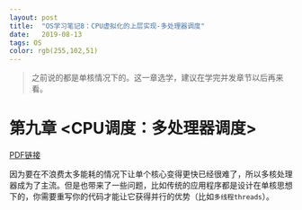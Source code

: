 ```yaml
---
layout: post
title:  "OS学习笔记8：CPU虚拟化的上层实现-多处理器调度"
date:   2019-08-13
tags: OS
color: rgb(255,102,51)
---
```


> 之前说的都是单核情况下的。这一章选学，建议在学完并发章节以后再来看。

# 第九章 <CPU调度：多处理器调度>

[PDF链接](http://pages.cs.wisc.edu/~remzi/OSTEP/cpu-sched-multi.pdf)

因为要在不浪费太多能耗的情况下让单个核心变得更快已经很难了，所以多核处理器成为了主流。但是也带来了一些问题，比如传统的应用程序都是设计在单核思想下的，你需要重写你的代码才能让它获得并行的优势（比如`多线程threads`）。

